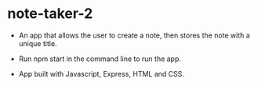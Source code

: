 # note-taker-2 

- An app that allows the user to create a note, then stores the note with a unique title.

- Run npm start in the command line to run the app.

- App built with Javascript, Express, HTML and CSS.
